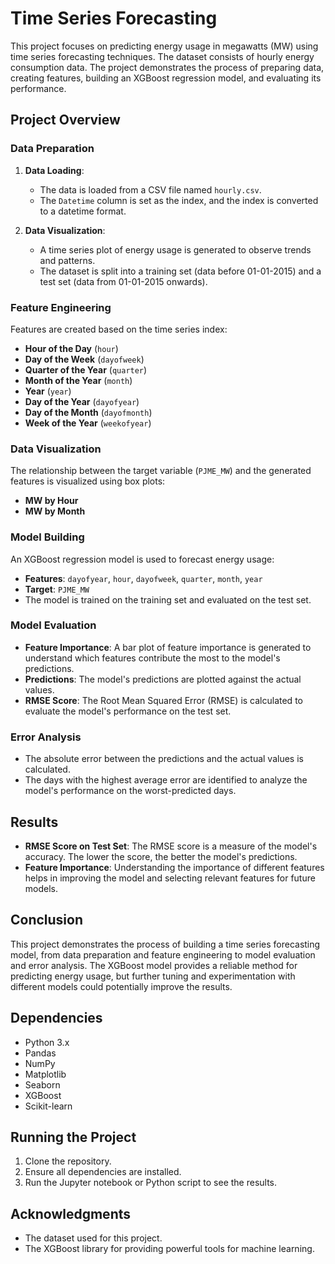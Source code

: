 # Time Series Forecasting

This project focuses on predicting energy usage in megawatts (MW) using time series forecasting techniques. The dataset consists of hourly energy consumption data. The project demonstrates the process of preparing data, creating features, building an XGBoost regression model, and evaluating its performance.

## Project Overview

### Data Preparation

1. **Data Loading**: 
   - The data is loaded from a CSV file named `hourly.csv`.
   - The `Datetime` column is set as the index, and the index is converted to a datetime format.

2. **Data Visualization**: 
   - A time series plot of energy usage is generated to observe trends and patterns.
   - The dataset is split into a training set (data before 01-01-2015) and a test set (data from 01-01-2015 onwards).

### Feature Engineering

Features are created based on the time series index:

- **Hour of the Day** (`hour`)
- **Day of the Week** (`dayofweek`)
- **Quarter of the Year** (`quarter`)
- **Month of the Year** (`month`)
- **Year** (`year`)
- **Day of the Year** (`dayofyear`)
- **Day of the Month** (`dayofmonth`)
- **Week of the Year** (`weekofyear`)

### Data Visualization

The relationship between the target variable (`PJME_MW`) and the generated features is visualized using box plots:

- **MW by Hour**
- **MW by Month**

### Model Building

An XGBoost regression model is used to forecast energy usage:

- **Features**: `dayofyear`, `hour`, `dayofweek`, `quarter`, `month`, `year`
- **Target**: `PJME_MW`
- The model is trained on the training set and evaluated on the test set.

### Model Evaluation

- **Feature Importance**: A bar plot of feature importance is generated to understand which features contribute the most to the model's predictions.
- **Predictions**: The model's predictions are plotted against the actual values.
- **RMSE Score**: The Root Mean Squared Error (RMSE) is calculated to evaluate the model's performance on the test set.

### Error Analysis

- The absolute error between the predictions and the actual values is calculated.
- The days with the highest average error are identified to analyze the model's performance on the worst-predicted days.

## Results

- **RMSE Score on Test Set**: The RMSE score is a measure of the model's accuracy. The lower the score, the better the model's predictions.
- **Feature Importance**: Understanding the importance of different features helps in improving the model and selecting relevant features for future models.

## Conclusion

This project demonstrates the process of building a time series forecasting model, from data preparation and feature engineering to model evaluation and error analysis. The XGBoost model provides a reliable method for predicting energy usage, but further tuning and experimentation with different models could potentially improve the results.

## Dependencies

- Python 3.x
- Pandas
- NumPy
- Matplotlib
- Seaborn
- XGBoost
- Scikit-learn

## Running the Project

1. Clone the repository.
2. Ensure all dependencies are installed.
3. Run the Jupyter notebook or Python script to see the results.

## Acknowledgments

- The dataset used for this project.
- The XGBoost library for providing powerful tools for machine learning.
